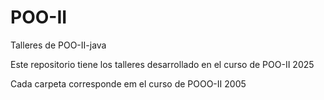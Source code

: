 # POO-II

Talleres de POO-II-java

Este repositorio tiene los talleres desarrollado en el curso de POO-II 2025



Cada carpeta corresponde em el curso de POOO-II 2005
